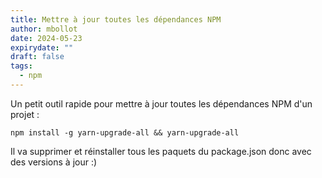 ```yaml
---
title: Mettre à jour toutes les dépendances NPM
author: mbollot
date: 2024-05-23
expirydate: ""
draft: false
tags:
  - npm
---
```

Un petit outil rapide pour mettre à jour toutes les dépendances NPM d'un projet :

```
npm install -g yarn-upgrade-all && yarn-upgrade-all
```
Il va supprimer et réinstaller tous les paquets du package.json donc avec des versions à jour :) 